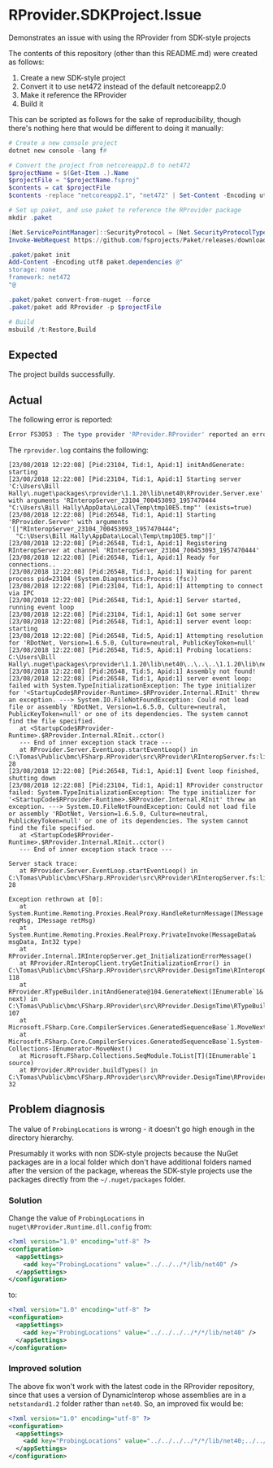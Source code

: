 # RProvider.SDKProject.Issue

Demonstrates an issue with using the RProvider from SDK-style projects

The contents of this repository (other than this README.md) were created as follows:

1. Create a new SDK-style project
2. Convert it to use net472 instead of the default netcoreapp2.0
3. Make it reference the RProvider
4. Build it

This can be scripted as follows for the sake of reproducibility, though there's nothing here that would be different to doing it manually:

```powershell
# Create a new console project
dotnet new console -lang f#

# Convert the project from netcoreapp2.0 to net472
$projectName = $(Get-Item .).Name
$projectFile = "$projectName.fsproj"
$contents = cat $projectFile
$contents -replace "netcoreapp2.1", "net472" | Set-Content -Encoding utf8 $projectFile

# Set up paket, and use paket to reference the RProvider package
mkdir .paket

[Net.ServicePointManager]::SecurityProtocol = [Net.SecurityProtocolType]::Tls12
Invoke-WebRequest https://github.com/fsprojects/Paket/releases/download/5.176.6/paket.bootstrapper.exe -OutFile .paket/paket.exe

.paket/paket init
Add-Content -Encoding utf8 paket.dependencies @"
storage: none
framework: net472
"@

.paket/paket convert-from-nuget --force
.paket/paket add RProvider -p $projectFile

# Build
msbuild /t:Restore,Build
```

## Expected

The project builds successfully.

## Actual

The following error is reported:

```powershell
Error FS3053 : The type provider 'RProvider.RProvider' reported an error : The type provider constructor has thrown an exception: Could not load file or assembly 'RDotNet, Version=1.6.5.0, Culture=neutral, PublicKeyToken=null' or one of its dependencies. The system cannot find the file specified. [D:\git\RProvider. SDKProject.Issue\RProvider.SDKProject.Issue.fsproj]
```

The `rprovider.log` contains the following:

```
[23/08/2018 12:22:08] [Pid:23104, Tid:1, Apid:1] initAndGenerate: starting
[23/08/2018 12:22:08] [Pid:23104, Tid:1, Apid:1] Starting server 'C:\Users\Bill Hally\.nuget\packages\rprovider\1.1.20\lib\net40\RProvider.Server.exe' with arguments 'RInteropServer_23104_700453093_1957470444 "C:\Users\Bill Hally\AppData\Local\Temp\tmp10E5.tmp"' (exists=true)
[23/08/2018 12:22:08] [Pid:26548, Tid:1, Apid:1] Starting 'RProvider.Server' with arguments '[|"RInteropServer_23104_700453093_1957470444";
  "C:\Users\Bill Hally\AppData\Local\Temp\tmp10E5.tmp"|]'
[23/08/2018 12:22:08] [Pid:26548, Tid:1, Apid:1] Registering RInteropServer at channel 'RInteropServer_23104_700453093_1957470444'
[23/08/2018 12:22:08] [Pid:26548, Tid:1, Apid:1] Ready for connections..
[23/08/2018 12:22:08] [Pid:26548, Tid:1, Apid:1] Waiting for parent process pid=23104 (System.Diagnostics.Process (fsc))
[23/08/2018 12:22:08] [Pid:23104, Tid:1, Apid:1] Attempting to connect via IPC
[23/08/2018 12:22:08] [Pid:26548, Tid:1, Apid:1] Server started, running event loop
[23/08/2018 12:22:08] [Pid:23104, Tid:1, Apid:1] Got some server
[23/08/2018 12:22:08] [Pid:26548, Tid:1, Apid:1] server event loop: starting
[23/08/2018 12:22:08] [Pid:26548, Tid:5, Apid:1] Attempting resolution for 'RDotNet, Version=1.6.5.0, Culture=neutral, PublicKeyToken=null'
[23/08/2018 12:22:08] [Pid:26548, Tid:5, Apid:1] Probing locations: C:\Users\Bill Hally\.nuget\packages\rprovider\1.1.20\lib\net40\..\..\..\1.1.20\lib\net40
[23/08/2018 12:22:08] [Pid:26548, Tid:5, Apid:1] Assembly not found!
[23/08/2018 12:22:08] [Pid:26548, Tid:1, Apid:1] server event loop: failed with System.TypeInitializationException: The type initializer for '<StartupCode$RProvider-Runtime>.$RProvider.Internal.RInit' threw an exception. ---> System.IO.FileNotFoundException: Could not load file or assembly 'RDotNet, Version=1.6.5.0, Culture=neutral, PublicKeyToken=null' or one of its dependencies. The system cannot find the file specified.
   at <StartupCode$RProvider-Runtime>.$RProvider.Internal.RInit..cctor()
   --- End of inner exception stack trace ---
   at RProvider.Server.EventLoop.startEventLoop() in C:\Tomas\Public\bmc\FSharp.RProvider\src\RProvider\RInteropServer.fs:line 28
[23/08/2018 12:22:08] [Pid:26548, Tid:1, Apid:1] Event loop finished, shutting down
[23/08/2018 12:22:08] [Pid:23104, Tid:1, Apid:1] RProvider constructor failed: System.TypeInitializationException: The type initializer for '<StartupCode$RProvider-Runtime>.$RProvider.Internal.RInit' threw an exception. ---> System.IO.FileNotFoundException: Could not load file or assembly 'RDotNet, Version=1.6.5.0, Culture=neutral, PublicKeyToken=null' or one of its dependencies. The system cannot find the file specified.
   at <StartupCode$RProvider-Runtime>.$RProvider.Internal.RInit..cctor()
   --- End of inner exception stack trace ---

Server stack trace:
   at RProvider.Server.EventLoop.startEventLoop() in C:\Tomas\Public\bmc\FSharp.RProvider\src\RProvider\RInteropServer.fs:line 28

Exception rethrown at [0]:
   at System.Runtime.Remoting.Proxies.RealProxy.HandleReturnMessage(IMessage reqMsg, IMessage retMsg)
   at System.Runtime.Remoting.Proxies.RealProxy.PrivateInvoke(MessageData& msgData, Int32 type)
   at RProvider.Internal.IRInteropServer.get_InitializationErrorMessage()
   at RProvider.RInteropClient.tryGetInitializationError() in C:\Tomas\Public\bmc\FSharp.RProvider\src\RProvider.DesignTime\RInteropClient.fs:line 118
   at RProvider.RTypeBuilder.initAndGenerate@104.GenerateNext(IEnumerable`1& next) in C:\Tomas\Public\bmc\FSharp.RProvider\src\RProvider.DesignTime\RTypeBuilder.fs:line 107
   at Microsoft.FSharp.Core.CompilerServices.GeneratedSequenceBase`1.MoveNextImpl()
   at Microsoft.FSharp.Core.CompilerServices.GeneratedSequenceBase`1.System-Collections-IEnumerator-MoveNext()
   at Microsoft.FSharp.Collections.SeqModule.ToList[T](IEnumerable`1 source)
   at RProvider.RProvider.buildTypes() in C:\Tomas\Public\bmc\FSharp.RProvider\src\RProvider.DesignTime\RProvider.fs:line 32
```

## Problem diagnosis

The value of `ProbingLocations` is wrong - it doesn't go high enough in the directory hierarchy.

Presumably it works with non SDK-style projects because the NuGet packages are in a local folder which don't
have additional folders named after the version of the package, whereas the SDK-style projects use the packages
directly from the `~/.nuget/packages` folder.

### Solution

Change the value of `ProbingLocations` in `nuget\RProvider.Runtime.dll.config` from:

```xml
<?xml version="1.0" encoding="utf-8" ?>
<configuration>
  <appSettings>
    <add key="ProbingLocations" value="../../../*/lib/net40" />
  </appSettings>
</configuration>
```

to:

```xml
<?xml version="1.0" encoding="utf-8" ?>
<configuration>
  <appSettings>
    <add key="ProbingLocations" value="../../../../*/*/lib/net40" />
  </appSettings>
</configuration>
```

### Improved solution

The above fix won't work with the latest code in the RProvider repository, since that uses a version of DynamicInterop whose
assemblies are in a `netstandard1.2` folder rather than `net40`. So, an improved fix would be:

```xml
<?xml version="1.0" encoding="utf-8" ?>
<configuration>
  <appSettings>
    <add key="ProbingLocations" value="../../../../*/*/lib/net40;../../../../*/*/lib/netstandard1.2" />
  </appSettings>
</configuration>
```
